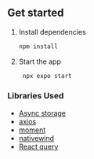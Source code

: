 ## Get started

1. Install dependencies

   ```bash
   npm install
   ```

2. Start the app

   ```bash
    npx expo start
   ```

### Libraries Used

- [Async storage](https://www.npmjs.com/package/@react-native-async-storage/async-storage)
- [axios](https://www.npmjs.com/package/axios)
- [moment](https://momentjs.com/timezone/)
- [nativewind](https://www.nativewind.dev/)
- [React query](https://tanstack.com/query/v3)